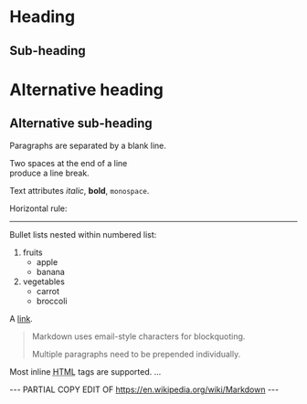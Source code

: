 Heading
=======

Sub-heading
-----------

# Alternative heading

## Alternative sub-heading

Paragraphs are separated 
by a blank line.

Two spaces at the end of a line  
produce a line break.

Text attributes _italic_, **bold**, `monospace`.

Horizontal rule:

---

Bullet lists nested within numbered list:

1. fruits
    * apple
    * banana
2. vegetables
    - carrot
    - broccoli

A [link](http://example.com).

> Markdown uses email-style
characters for blockquoting.
>
> Multiple paragraphs need to be prepended individually.

Most inline <abbr title="Hypertext Markup Language">HTML</abbr> tags are supported.
...

--- PARTIAL COPY EDIT OF https://en.wikipedia.org/wiki/Markdown ---
